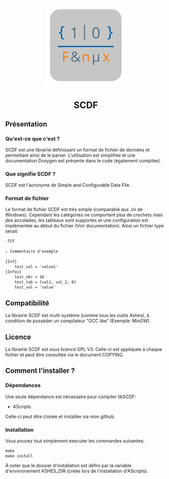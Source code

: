 <div style="text-align:center;">
    <img src="./Other/Logo.svg" alt="F&nµx">
</div>

<div style="text-align:center;">
<h1>SCDF</h1>
</div>

## Présentation

### Qu'est-ce que c'est ?

SCDF est une librairie définissant un format de fichier de données et permettant ainsi de le parser.
L'utilisation est simplifiée et une documentation Doxygen est présente dans le code (également compilée).

### Que signifie SCDF ?

SCDF est l'acronyme de Simple and Configurable Data File.

### Format de fichier

Le format de fichier SCDF est très simple (comparable aux .ini de Windows). Cependant les catégories ne comportent plus de crochets mais des accolades, les tableaux sont supportés et une configuration est implémentée au début du fichier (Voir documentation). Ainsi un fichier type serait:

    -TCF

    ; Commentaire d'exemple

    {Inf}
        test_val = 'value1'
    {Infos}
        test_nbr = 16
        test_tab = [val1, val_2, 0]
        test_val = 'value'

## Compatibilité

La librairie SCDF est multi-système (comme tous les outils Ashes), à condition de posséder un compilateur "GCC like" (Exemple: MinGW).

## Licence

La librairie SCDF est sous licence GPL V3. Celle-ci est appliquée à chaque fichier et peut être consultée via le document COPYING.

## Comment l'installer ?

### Dépendances

Une seule dépendance est nécessaire pour compiler libSCDF:

* AScripts

Celle-ci peut être clonée et installée via mon github.

### Installation

Vous pouvez tout simplement executer les commandes suivantes:

    make
    make install

À noter que le dossier d'installation est défini par la variable d'envirronement ASHES_DIR (créée lors de l'installation d'AScripts).
